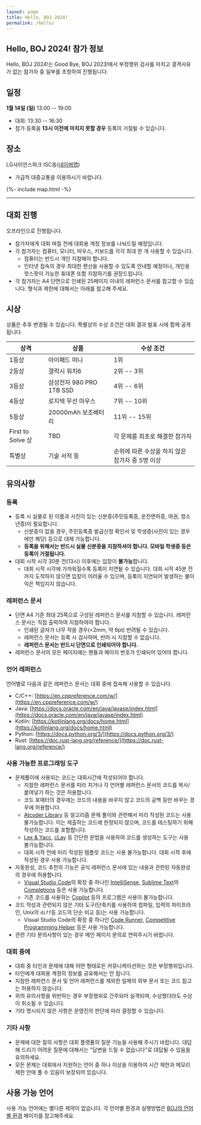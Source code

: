 ```yaml
---
layout: page
title: Hello, BOJ 2024!
permalink: /hello/
---
```


## Hello, BOJ 2024! 참가 정보

Hello, BOJ 2024!는 Good Bye, BOJ 2023!에서 부정행위 검사를 마치고 결격사유가 없는 참가자 중 일부를 초청하여 진행됩니다.

## 일정

**1월 14일 (일)** 13:00 -- 19:00

- 대회: 13:30 -- 16:30
- 참가 등록을 **13시 이전에 마치지 못할 경우** 등록이 거절될 수 있습니다.

## 장소

LG사이언스파크 ISC동([네이버맵](https://map.naver.com/p/entry/place/1550360386))

- 가급적 대중교통을 이용하시기 바랍니다.

{%- include map.html -%}

---

## 대회 진행

오프라인으로 진행됩니다.

- 참가자에게 대회 며칠 전에 대회용 계정 정보를 나눠드릴 예정입니다.
- 각 참가자는 컴퓨터, 모니터, 마우스, 키보드를 각각 최대 한 개 사용할 수 있습니다.
  - 컴퓨터는 반드시 개인 지참해야 합니다.
  - 인터넷 접속의 경우 최대한 랜선을 사용할 수 있도록 안내할 예정이나, 개인용 핫스팟이 가능한 휴대폰 또함 지참하기를 권장드립니다.
- 각 참가자는 A4 단면으로 인쇄된 25페이지 이내의 레퍼런스 문서를 참고할 수 있습니다. 형식과 제한에 대해서는 아래를 참고해 주세요.

## 시상

상품은 추후 변경될 수 있습니다. 특별상의 수상 조건은 대회 결과 발표 시에 함께 공개됩니다.

| 상격              | 상품                             | 수상 조건                                       |
| ----------------- | -------------------------------- | ----------------------------------------------- |
| 1등상             | 아이패드 미니                    | 1위                                             |
| 2등상             | 갤럭시 워치6                    | 2위 -- 3위                                      |
| 3등상             | 삼성전자 980 PRO 1TB SSD       | 4위 -- 6위                                      |
| 4등상             | 로지텍 무선 마우스              | 7위 -- 10위                                     |
| 5등상             | 20000mAh 보조배터리             | 11위 -- 15위                                    |
| First to Solve 상 | TBD                           | 각 문제를 최초로 해결한 참가자                  |
| 특별상            | 기술 서적 등                   | 순위에 따른 수상을 하지 않은 참가자 중 5명 이상 |

## 유의사항

### 등록

- 등록 시 실물로 된 이름과 사진이 있는 신분증(주민등록증, 운전면허증, 여권, 청소년증)이 필요합니다.
  - 신분증이 없을 경우, 주민등록증 발급신청 확인서 및 학생증(사진이 있는 경우에만 해당) 등으로 대체 가능합니다.
  - **등록을 위해서는 반드시 실물 신분증을 지참하셔야 합니다. 모바일 학생증 등은 등록이 거절됩니다.**
- 대회 시작 시각 30분 전(13시) 이후에는 입장이 **불가능**합니다.
  - 대회 시작 시각에 가까워질수록 등록이 지연될 수 있습니다. 대회 시작 45분 전까지 도착하지 않으면 입장이 어려울 수 있으며, 등록이 지연되어 발생하는 불이익은 책임지지 않습니다.

### 레퍼런스 문서

- 단면 A4 기준 최대 25쪽으로 구성된 레퍼런스 문서를 지참할 수 있습니다. 레퍼런스 문서는 직접 출력하여 지참하여야 합니다.
  - 인쇄된 글자가 너무 작을 경우(<2mm, 약 6pt) 반려될 수 있습니다.
  - 레퍼런스 문서는 등록 시 검사하며, 반려 시 지참할 수 없습니다.
  - **레퍼런스 문서는 반드시 단면으로 인쇄되어야 합니다.**
- 레퍼런스 문서의 모든 페이지에는 핸들과 페이지 번호가 인쇄되어 있어야 합니다.

### 언어 레퍼런스

언어별로 다음과 같은 레퍼런스 문서는 대회 중에 접속해 사용할 수 있습니다.

- C/C++: [https://en.cppreference.com/w/](https://en.cppreference.com/w/)
- Java: [https://docs.oracle.com/en/java/javase/index.html](https://docs.oracle.com/en/java/javase/index.html)
- Kotlin: [https://kotlinlang.org/docs/home.html](https://kotlinlang.org/docs/home.html)
- Python: [https://docs.python.org/3/](https://docs.python.org/3/)
- Rust: [https://doc.rust-lang.org/reference/](https://doc.rust-lang.org/reference/)

### 사용 가능한 프로그래밍 도구

- 문제풀이에 사용되는 코드는 대회시간에 작성되어야 합니다.
  - 지참한 레퍼런스 문서를 따라 치거나 각 언어별 레퍼런스 문서의 코드를 복사/붙여넣기 하는 것은 허용합니다.
  - 코드 포매터의 경우에는 코드의 내용을 바꾸지 않고 코드의 공백 등만 바꾸는 경우에 허용합니다.
  - [Atcoder Library](https://github.com/atcoder/ac-library) 등 알고리즘 문제 풀이와 관련해서 미리 작성된 코드는 사용 불가능합니다. 이는 제출하는 코드에 한정되지 않으며, 코드를 테스팅하기 위해 작성하는 코드를 포함합니다.
  - [Lex & Yacc](http://dinosaur.compilertools.net/), [cLay](http://rsujskf.s602.xrea.com/?cLay) 등 간단한 문법을 사용하여 코드를 생성하는 도구는 사용 불가능합니다.
  - 대회 시작 전에 미리 작성된 템플릿 코드는 사용 불가능합니다. 대회 시작 후에 작성된 경우 사용 가능합니다.
- 자동완성, 코드 추천의 기능은 공식 레퍼런스 문서에 있는 내용과 관련된 자동완성의 경우에 허용합니다.
  - [Visual Studio Code](https://code.visualstudio.com/)의 확장 중 하나인 [IntelliSense](https://code.visualstudio.com/docs/editor/intellisense), [Sublime Text](https://www.sublimetext.com/)의 [Completions](https://www.sublimetext.com/docs/completions.html) 등은 사용 가능합니다.
  - 기존 코드를 사용하는 [Copilot](https://github.com/features/copilot) 등의 프로그램은 사용이 불가능합니다.
- 코드 작성과 관련되지 않은 기타 도구(단축키를 사용하여 컴파일, 입력의 파이프라인, Unix의 `diff`등 코드의 단순 비교 등)는 사용 가능합니다.
  - Visual Studio Code의 확장 중 하나인 [Code Runner](https://marketplace.visualstudio.com/items?itemName=formulahendry.code-runner), [Competitive Programming Helper](https://marketplace.visualstudio.com/items?itemName=DivyanshuAgrawal.competitive-programming-helper) 등은 사용 가능합니다.
- 관련 기타 문의사항이 있는 경우 메인 페이지 문의로 연락주시기 바랍니다.

### 대회 중에

- 대회 중 타인과 문제에 대해 어떤 형태로든 커뮤니케이션하는 것은 부정행위입니다.
- 타인에게 대회용 계정의 정보를 공유해서는 안 됩니다.
- 지참한 레퍼런스 문서 및 언어 레퍼런스를 제외한 일체의 외부 문서 또는 코드 참고는 허용하지 않습니다.
- 위의 유의사항을 위반하는 경우 부정행위로 간주되어 실격되며, 수상했더라도 수상이 취소될 수 있습니다.
- 기타 명시되지 않은 사항은 운영진의 판단에 따라 결정할 수 있습니다.

### 기타 사항

- 문제에 대한 질의 사항은 대회 플랫폼의 질문 기능을 사용해 주시기 바랍니다. 대답해 드리기 어려운 질문에 대해서는 "답변을 드릴 수 없습니다"로 대답될 수 있음을 유의하세요.
- 모든 문제는 대회에서 지원하는 언어 중 하나 이상을 이용하여 시간 제한과 메모리 제한 안에 풀 수 있음이 보장되어 있습니다.

## 사용 가능 언어

사용 가능 언어에는 별다른 제약이 없습니다.
각 언어별 환경과 실행방법은 [BOJ의 언어별 환경](https://www.acmicpc.net/help/language) 페이지를 참고해주세요.
